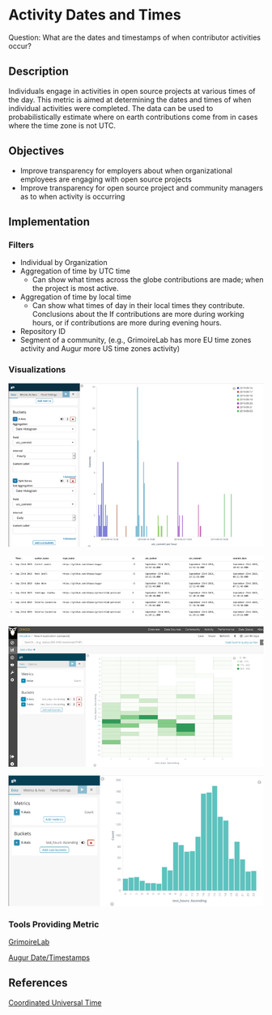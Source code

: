 # Activity Dates and Times

Question: What are the dates and timestamps of when contributor activities occur?

## Description

Individuals engage in activities in open source projects at various times of the day. This metric is aimed at determining the dates and times of when individual activities were completed. The data can be used to probabilistically estimate where on earth contributions come from in cases where the time zone is not UTC. 

## Objectives

* Improve transparency for employers about when organizational employees are engaging with open source projects
* Improve transparency for open source project and community managers as to when activity is occurring 

## Implementation

### Filters
* Individual by Organization
* Aggregation of time by UTC time 
  - Can show what times across the globe contributions are made; when the project is most active.
* Aggregation of time by local time
  - Can show what times of day in their local times they contribute. Conclusions about the If contributions are more during working hours, or if contributions are more during evening hours.
* Repository ID
* Segment of a community, (e.g., GrimoireLab has more EU time zones activity and Augur more US time zones activity)

### Visualizations

![Date Time Chart 1](https://raw.githubusercontent.com/chaoss/wg-common/main/focus-areas/time/images/activity-dates-and-times_1.png)

![Date Time Chart 2](https://raw.githubusercontent.com/chaoss/wg-common/main/focus-areas/time/images/activity-dates-and-times_2.png)

![Date Time Chart 3](https://raw.githubusercontent.com/chaoss/wg-common/main/focus-areas/time/images/activity-dates-and-times_3.png)

![Date Time Chart 4](https://raw.githubusercontent.com/chaoss/wg-common/main/focus-areas/time/images/activity-dates-and-times_4.png)


### Tools Providing Metric

[GrimoireLab](https://chaoss.github.io/grimoirelab/)

[Augur Date/Timestamps](https://docs.augur.net/#dates-timestamps)

## References

[Coordinated Universal Time](https://en.wikipedia.org/wiki/Coordinated_Universal_Time)
